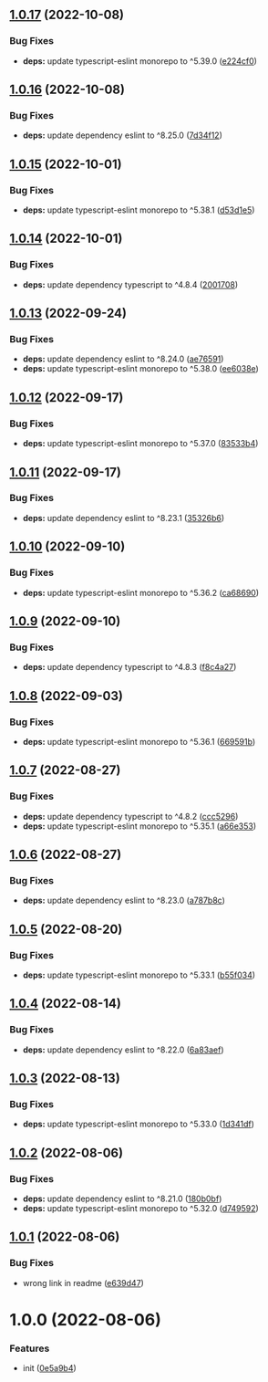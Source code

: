 ## [1.0.17](https://github.com/bent10/doogu-slim/compare/v1.0.16...v1.0.17) (2022-10-08)


### Bug Fixes

* **deps:** update typescript-eslint monorepo to ^5.39.0 ([e224cf0](https://github.com/bent10/doogu-slim/commit/e224cf05328c8ff6cd5d8d5b422ebcc695c22f13))

## [1.0.16](https://github.com/bent10/doogu-slim/compare/v1.0.15...v1.0.16) (2022-10-08)


### Bug Fixes

* **deps:** update dependency eslint to ^8.25.0 ([7d34f12](https://github.com/bent10/doogu-slim/commit/7d34f12d96589b9cfe8afaf78bdf503f3bdcc279))

## [1.0.15](https://github.com/bent10/doogu-slim/compare/v1.0.14...v1.0.15) (2022-10-01)


### Bug Fixes

* **deps:** update typescript-eslint monorepo to ^5.38.1 ([d53d1e5](https://github.com/bent10/doogu-slim/commit/d53d1e57a8794c3ce78ce7ceaefbf900745589f1))

## [1.0.14](https://github.com/bent10/doogu-slim/compare/v1.0.13...v1.0.14) (2022-10-01)


### Bug Fixes

* **deps:** update dependency typescript to ^4.8.4 ([2001708](https://github.com/bent10/doogu-slim/commit/2001708d5c95118aadeaad7253a621017a24b26c))

## [1.0.13](https://github.com/bent10/doogu-slim/compare/v1.0.12...v1.0.13) (2022-09-24)


### Bug Fixes

* **deps:** update dependency eslint to ^8.24.0 ([ae76591](https://github.com/bent10/doogu-slim/commit/ae76591064123d282eae4abe22566ce1c1c6a7f4))
* **deps:** update typescript-eslint monorepo to ^5.38.0 ([ee6038e](https://github.com/bent10/doogu-slim/commit/ee6038e74bb5da5bf1e8871bc629634675cd1273))

## [1.0.12](https://github.com/bent10/doogu-slim/compare/v1.0.11...v1.0.12) (2022-09-17)


### Bug Fixes

* **deps:** update typescript-eslint monorepo to ^5.37.0 ([83533b4](https://github.com/bent10/doogu-slim/commit/83533b4c53482040d3ff2e995d075e4a69248916))

## [1.0.11](https://github.com/bent10/doogu-slim/compare/v1.0.10...v1.0.11) (2022-09-17)


### Bug Fixes

* **deps:** update dependency eslint to ^8.23.1 ([35326b6](https://github.com/bent10/doogu-slim/commit/35326b669709b1bedc4170a52fab31294370e3a8))

## [1.0.10](https://github.com/bent10/doogu-slim/compare/v1.0.9...v1.0.10) (2022-09-10)


### Bug Fixes

* **deps:** update typescript-eslint monorepo to ^5.36.2 ([ca68690](https://github.com/bent10/doogu-slim/commit/ca68690ddd6b093b36510c5ee3643a796ea61726))

## [1.0.9](https://github.com/bent10/doogu-slim/compare/v1.0.8...v1.0.9) (2022-09-10)


### Bug Fixes

* **deps:** update dependency typescript to ^4.8.3 ([f8c4a27](https://github.com/bent10/doogu-slim/commit/f8c4a2745cc11d59cdaf5af7dba7ed3a49d44676))

## [1.0.8](https://github.com/bent10/doogu-slim/compare/v1.0.7...v1.0.8) (2022-09-03)


### Bug Fixes

* **deps:** update typescript-eslint monorepo to ^5.36.1 ([669591b](https://github.com/bent10/doogu-slim/commit/669591b80fb0862b2f68a798ac199c9c9719baea))

## [1.0.7](https://github.com/bent10/doogu-slim/compare/v1.0.6...v1.0.7) (2022-08-27)


### Bug Fixes

* **deps:** update dependency typescript to ^4.8.2 ([ccc5296](https://github.com/bent10/doogu-slim/commit/ccc529668337e988ccfef344fdbf50fbc07c7f0a))
* **deps:** update typescript-eslint monorepo to ^5.35.1 ([a66e353](https://github.com/bent10/doogu-slim/commit/a66e3533d3572e7dedf4e37fd444e8cd3bc10a60))

## [1.0.6](https://github.com/bent10/doogu-slim/compare/v1.0.5...v1.0.6) (2022-08-27)


### Bug Fixes

* **deps:** update dependency eslint to ^8.23.0 ([a787b8c](https://github.com/bent10/doogu-slim/commit/a787b8c1b85ee986f7a0f5489185488bc83b98b9))

## [1.0.5](https://github.com/bent10/doogu-slim/compare/v1.0.4...v1.0.5) (2022-08-20)


### Bug Fixes

* **deps:** update typescript-eslint monorepo to ^5.33.1 ([b55f034](https://github.com/bent10/doogu-slim/commit/b55f0348216f6c95752709318c2f9f6b4e347f09))

## [1.0.4](https://github.com/bent10/doogu-slim/compare/v1.0.3...v1.0.4) (2022-08-14)


### Bug Fixes

* **deps:** update dependency eslint to ^8.22.0 ([6a83aef](https://github.com/bent10/doogu-slim/commit/6a83aef756fcd3f3eabfc92f7a1ddfadf90cd503))

## [1.0.3](https://github.com/bent10/doogu-slim/compare/v1.0.2...v1.0.3) (2022-08-13)


### Bug Fixes

* **deps:** update typescript-eslint monorepo to ^5.33.0 ([1d341df](https://github.com/bent10/doogu-slim/commit/1d341dfea65a5dd425d029805cf9be89e4b74bdc))

## [1.0.2](https://github.com/bent10/doogu-slim/compare/v1.0.1...v1.0.2) (2022-08-06)


### Bug Fixes

* **deps:** update dependency eslint to ^8.21.0 ([180b0bf](https://github.com/bent10/doogu-slim/commit/180b0bf6bdbb56bf04617f1ba892ba36983819cf))
* **deps:** update typescript-eslint monorepo to ^5.32.0 ([d749592](https://github.com/bent10/doogu-slim/commit/d749592aa698faca1127b6b4e1c5ea433b3c159e))

## [1.0.1](https://github.com/bent10/doogu-slim/compare/v1.0.0...v1.0.1) (2022-08-06)


### Bug Fixes

* wrong link in readme ([e639d47](https://github.com/bent10/doogu-slim/commit/e639d47b6ec1b524ad55c3baccd989cfbe95852c))

# 1.0.0 (2022-08-06)


### Features

* init ([0e5a9b4](https://github.com/bent10/doogu-slim/commit/0e5a9b4c69ff5c7f997fc682ed5025eb910f9281))
